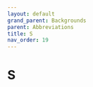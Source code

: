 ```yaml
---
layout: default
grand_parent: Backgrounds
parent: Abbreviations
title: S
nav_order: 19
---
```


# S
